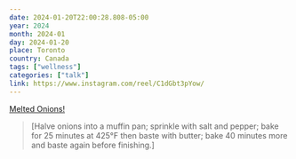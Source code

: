 ```yaml
---
date: 2024-01-20T22:00:28.808-05:00
year: 2024
month: 2024-01
day: 2024-01-20
place: Toronto
country: Canada
tags: ["wellness"]
categories: ["talk"]
link: https://www.instagram.com/reel/C1dGbt3pYow/
---
```

[Melted Onions!](https://www.instagram.com/reel/C1dGbt3pYow/)

> [Halve onions into a muffin pan; sprinkle with salt and pepper; bake for 25 minutes at 425°F then baste with butter; bake 40 minutes more and baste again before finishing.]
